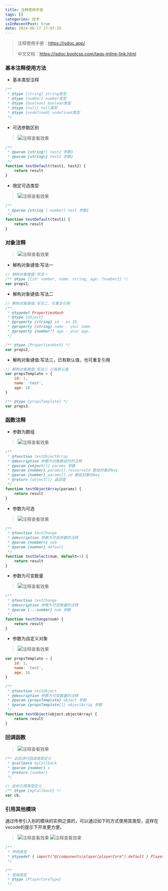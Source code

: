 ```yaml
---
title: 注释使用手册
tags: []
categories: 技术
isInRecentPost: true
date: 2024-06-17 17:07:35
---
```


> 注释使用手册：https://jsdoc.app/
> 
> 中文文档：https://jsdoc.bootcss.com/tags-inline-link.html

### 基本注释使用方法
* 基本类型注释
```js
/**
 * @type {string} string类型
 * @type {number} number类型
 * @type {boolean} boolean类型
 * @type {null} null类型
 * @type {undefined} undefined类型
 */
```
* 可选参数区别
> ![注释查看效果](https://github.com/LuoCharlie/picx-images-hosting/raw/master/CharlieNote/image.3k7vyb9ily.webp)
```js
/**
 * @param {string?} test1 参数1
 * @param {string=} test2 参数2
 */
function testDefault(test1, test2) {
    return result
}
```

* 限定可选类型
> ![注释查看效果](https://github.com/LuoCharlie/picx-images-hosting/raw/master/CharlieNote/image.6t6zuzsk6t.webp)
```js
/**
 * @param {string | number} test 参数1
 */
function testDefault(test1) {
    return result
}
```

### 对象注释
> ![注释查看效果](https://github.com/LuoCharlie/picx-images-hosting/raw/master/CharlieNote/image.1hs38uzd8c.webp)

* 解构对象键值:写法一
```js
// 解构对象键值:写法一
/** @type {{id: number, name: string, age: ?number}} */
var props1;
```

* 解构对象键值:写法二
```js
// 解构对象键值:写法二，可重复引用
/**
 * @typedef PropertiesHash
 * @type {object}
 * @property {string} id - an ID.
 * @property {string} name - your name.
 * @property {number?} age - your age.
 */

/** @type {PropertiesHash} */
var props2;
```

* 解构对象键值:写法三，已有默认值，也可重复引用
```js
// 解构对象键值:写法三 已有默认值
var propsTemplate = {
    id: 1,
    name: 'test',
    age: 18
}

/** @type {propsTemplate} */
var props3;
```

### 函数注释
* 参数为数组
> ![注释查看效果](https://github.com/LuoCharlie/picx-images-hosting/raw/master/CharlieNote/image.26lctuyor1.webp)

```js
/**
 * @function testObjectArray
 * @description 参数为对象数组时的注释
 * @param {object[]} params 参数
 * @param {number} params[].resourceId 数组对象的key
 * @param {number} params[].id 数组对象的key
 * @return {object[]} 返回值
 */
function testObjectArray(params) {
    return result
}
```

* 参数为可选
> ![注释查看效果](https://github.com/LuoCharlie/picx-images-hosting/raw/master/CharlieNote/image.67xc8mlsc0.webp)
```js
/**
 * @function testChange
 * @description 参数为可选参数的注释
 * @param {number=} num
 * @param {number} default
 */
function testSelect(num, default=1) {
    return result
}

```

* 参数为可变数量
> ![注释查看效果](https://github.com/LuoCharlie/picx-images-hosting/raw/master/CharlieNote/image.4g4ddq7lxu.webp)
```js
/**
 * @function testChange
 * @description 参数为可变数量的注释
 * @param {...number} num 参数
 */
function testChange(num) {
    return result
}
```

* 参数为自定义对象
> ![注释查看效果](https://github.com/LuoCharlie/picx-images-hosting/raw/master/CharlieNote/image.8vmsj17p9i.webp)
```js
var propsTemplate = {
    id: 1,
    name: 'test',
    age: 18
}

/**
 * @function testObject
 * @description 参数为可变数量的注释
 * @param {propsTemplate} object 参数
 * @param {propsTemplate[]} objectArray 参数
 */
function testObject(object,objectArray) {
    return result
}

```


### 回调函数
> ![注释查看效果](https://github.com/LuoCharlie/picx-images-hosting/raw/master/CharlieNote/image.2krsl4hccr.webp)
```js
/** 此处进行回调类型定义
 * @callback myCallback
 * @param {number} x 
 * @return {number}
 */

// 此处引用类型定义
/** @type {myCallback} */
var cb;
```


### 引用其他模块
通过传参引入别的模块的实例之类的，可以通过如下的方式使用其类型，这样在vscode的提示下开发更方便。
> ![注释查看效果](https://github.com/LuoCharlie/picx-images-hosting/raw/master/CharlieNote/image.2dokzk7lce.webp)
> ![注释查看效果](https://github.com/LuoCharlie/picx-images-hosting/raw/master/CharlieNote/image.60u4n35v36.webp)
```js
/**
 * 声明类型
 * @typedef { import("@/components/player/playerCore").default } PlayerCoreType
 */

/**
 * 使用类型
 * @type {PlayerCoreType}
 */


```